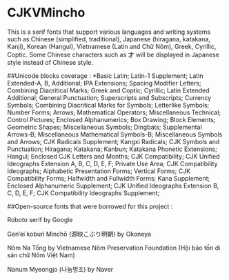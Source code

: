 # CJKVMincho
This is a serif fonts that support various languages and writing systems such as Chinese (simplified, traditional), Japanese (hiragana, katakana, Kanji), Korean (Hangul), Vietnamese (Latin and Chữ Nôm), Greek, Cyrillic, Coptic. Some Chinese characters such as 才 will be displayed in Japanese style instead of Chinese style. 

##Unicode blocks coverage :
*Basic Latin;
Latin-1 Supplement;
Latin Extended-A, B, Additional;
IPA Extensions;
Spacing Modifier Letters;
Combining Diacritical Marks;
Greek and Coptic;
Cyrillic;
Latin Extended Additional;
General Punctuation;
Superscripts and Subscripts;
Currency Symbols;
Combining Diacritical Marks for Symbols;
Letterlike Symbols;
Number Forms;
Arrows;
Mathematical Operators;
Miscellaneous Technical;
Control Pictures;
Enclosed Alphanumerics;
Box Drawing;
Block Elements;
Geometric Shapes;
Miscellaneous Symbols;
Dingbats;
Supplemental Arrows-B;
Miscellaneous Mathematical Symbols-B;
Miscellaneous Symbols and Arrows;
CJK Radicals Supplement;
Kangxi Radicals;
CJK Symbols and Punctuation;
Hiragana;
Katakana;
Kanbun;
Katakana Phonetic Extensions;
Hangul;
Enclosed CJK Letters and Months;
CJK Compatibility;
CJK Unified Ideographs Extension A, B, C, D, E, F;
Private Use Area;
CJK Compatibility Ideographs;
Alphabetic Presentation Forms;
Vertical Forms;
CJK Compatibility Forms;
Halfwidth and Fullwidth Forms;
Kana Supplement;
Enclosed Alphanumeric Supplement;
CJK Unified Ideographs Extension B, C, D, E, F;
CJK Compatibility Ideographs Supplement;

##Open-source fonts that were borrowed for this project :

Roboto serif by Google

Gen’ei koburi Minchō (源映こぶり明朝) by Okoneya

Nôm Na Tống by Vietnamese Nôm Preservation Foundation (Hội bảo tồn di sản chữ Nôm Việt Nam) 

Nanum Myeongjo (나눔명조) by Naver


